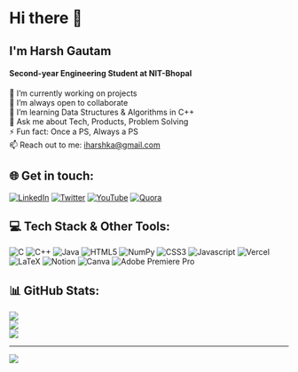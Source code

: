 

<!--
**iharshka/iharshka** is a ✨ _special_ ✨ repository because its `README.md` (this file) appears on your GitHub profile. -->

# Hi there 👋
## I'm Harsh Gautam
#### Second-year Engineering Student at NIT-Bhopal
🔭 I’m currently working on projects<br>
👯 I’m always open to collaborate <br>
🌱 I’m learning Data Structures & Algorithms in C++<br>
💬 Ask me about Tech, Products, Problem Solving<br>
⚡ Fun fact: Once a PS, Always a PS<br>
📫 Reach out to me: iharshka@gmail.com


## 🌐 Get in touch:
[![LinkedIn](https://img.shields.io/badge/LinkedIn-%230077B5.svg?logo=linkedin&logoColor=white)](https://linkedin.com/in/iharshka) [![Twitter](https://img.shields.io/badge/Twitter-%231DA1F2.svg?logo=Twitter&logoColor=white)](https://twitter.com/iharshka) [![YouTube](https://img.shields.io/badge/YouTube-%23FF0000.svg?logo=YouTube&logoColor=white)](https://youtube.com/@iharshka) [![Quora](https://img.shields.io/badge/Quora-%23B92B27.svg?logo=Quora&logoColor=white)](https://quora.com/profile/Harsh-Gautam-Kanha)

## 💻 Tech Stack & Other Tools:
![C](https://img.shields.io/badge/c-%2300599C.svg?style=flat&logo=c&logoColor=white) ![C++](https://img.shields.io/badge/c++-%2300599C.svg?style=flat&logo=c%2B%2B&logoColor=white) ![Java](https://img.shields.io/badge/java-%23ED8B00.svg?style=flat&logo=java&logoColor=white) ![HTML5](https://img.shields.io/badge/html5-%23E34F26.svg?style=flat&logo=html5&logoColor=white) ![NumPy](https://img.shields.io/badge/numpy-%23013243.svg?style=flat&logo=numpy&logoColor=white) ![CSS3](https://img.shields.io/badge/css3-%231572B6.svg?style=flat&logo=css3&logoColor=white) ![Javascript](https://img.shields.io/badge/java-%23ED8B00.svg?style=flat&logo=java&logoColor=white) ![Vercel](https://img.shields.io/badge/vercel-%23000000.svg?style=flat&logo=vercel&logoColor=white) ![LaTeX](https://img.shields.io/badge/latex-%23008080.svg?style=flat&logo=latex&logoColor=white) ![Notion](https://img.shields.io/badge/Notion-%23000000.svg?style=flat&logo=notion&logoColor=white)  ![Canva](https://img.shields.io/badge/Canva-%2300C4CC.svg?style=flat&logo=Canva&logoColor=white) ![Adobe Premiere Pro](https://img.shields.io/badge/Adobe%20Premiere%20Pro-9999FF.svg?style=flat&logo=Adobe%20Premiere%20Pro&logoColor=white) 
## 📊 GitHub Stats:
![](https://github-readme-stats.vercel.app/api?username=iharshka&theme=dark&hide_border=false&include_all_commits=true&count_private=false)<br/>
![](https://github-readme-streak-stats.herokuapp.com/?user=iharshka&theme=dark&hide_border=false)<br/>
![](https://github-readme-stats.vercel.app/api/top-langs/?username=iharshka&theme=dark&hide_border=false&include_all_commits=true&count_private=false&layout=compact)

<!-- ### 🐦 Latest Tweet
[![](https://gtce.itsvg.in/api?username=iharshka)](https://github.com/VishwaGauravIn/github-twitter-card-embed)

### ✍️ Upgrade yourself
![](https://quotes-github-readme.vercel.app/api?type=horizontal&theme=radical)

### 🔝 Top Contributed Repo
![](https://github-contributor-stats.vercel.app/api?username=iharshka&limit=5&theme=dark&combine_all_yearly_contributions=true) -->

---
[![](https://visitcount.itsvg.in/api?id=iharshka&icon=0&color=0)](https://visitcount.itsvg.in)
